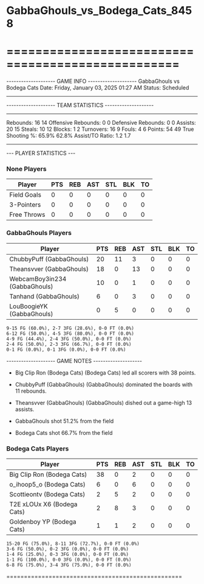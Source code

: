 # GabbaGhouls_vs_Bodega_Cats_8458

==================================================
==================================================

-------------------- GAME INFO --------------------
GabbaGhouls vs Bodega Cats
Date: Friday, January 03, 2025 01:27 AM
Status: Scheduled

--------------------------------------------------

-------------------- TEAM STATISTICS --------------------

---------------------------------------------------------------------------
Rebounds:                 16                        14
Offensive Rebounds:       0                         0
Defensive Rebounds:       0                         0
Assists:                  20                        15
Steals:                   10                        12
Blocks:                   1                         2
Turnovers:                16                        9
Fouls:                    4                         6
Points:                   54                        49
True Shooting %:          65.9%                     62.8%
Assist/TO Ratio:          1.2                       1.7

--------------------------------------------------

--- PLAYER STATISTICS ---

### None Players

|Player|PTS|REB|AST|STL|BLK|TO|
|---|---|---|---|---|---|---|
|Field Goals|0|0|0|0|0|0|
|3-Pointers|0|0|0|0|0|0|
|Free Throws|0|0|0|0|0|0|

### GabbaGhouls Players

|Player|PTS|REB|AST|STL|BLK|TO|
|---|---|---|---|---|---|---|
|ChubbyPuff (GabbaGhouls)|20|11|3|0|0|0|
|Theansvver (GabbaGhouls)|18|0|13|0|0|0|
|WebcamBoy3in234 (GabbaGhouls)|10|0|1|0|0|0|
|Tanhand (GabbaGhouls)|6|0|3|0|0|0|
|LouBoogieYK (GabbaGhouls)|0|5|0|0|0|0|

```
9-15 FG (60.0%), 2-7 3FG (28.6%), 0-0 FT (0.0%)
6-12 FG (50.0%), 4-5 3FG (80.0%), 0-0 FT (0.0%)
4-9 FG (44.4%), 2-4 3FG (50.0%), 0-0 FT (0.0%)
2-4 FG (50.0%), 2-3 3FG (66.7%), 0-0 FT (0.0%)
0-1 FG (0.0%), 0-1 3FG (0.0%), 0-0 FT (0.0%)
```

-------------------- GAME NOTES --------------------

* Big Clip Ron (Bodega Cats) (Bodega Cats) led all scorers with 38 points.
* ChubbyPuff (GabbaGhouls) (GabbaGhouls) dominated the boards with 11 rebounds.
* Theansvver (GabbaGhouls) (GabbaGhouls) dished out a game-high 13 assists.

* GabbaGhouls shot 51.2% from the field

* Bodega Cats shot 66.7% from the field

### Bodega Cats Players

|Player|PTS|REB|AST|STL|BLK|TO|
|---|---|---|---|---|---|---|
|Big Clip Ron (Bodega Cats)|38|0|2|0|0|0|
|o_ihoop5_o (Bodega Cats)|6|0|6|0|0|0|
|Scottieontv (Bodega Cats)|2|5|2|0|0|0|
|T2E xLOUx X6 (Bodega Cats)|2|8|3|0|0|0|
|Goldenboy YP (Bodega Cats)|1|1|2|0|0|0|

```
15-20 FG (75.0%), 8-11 3FG (72.7%), 0-0 FT (0.0%)
3-6 FG (50.0%), 0-2 3FG (0.0%), 0-0 FT (0.0%)
1-4 FG (25.0%), 0-3 3FG (0.0%), 0-0 FT (0.0%)
1-1 FG (100.0%), 0-0 3FG (0.0%), 0-0 FT (0.0%)
6-8 FG (75.0%), 3-4 3FG (75.0%), 0-0 FT (0.0%)
```

==================================================
